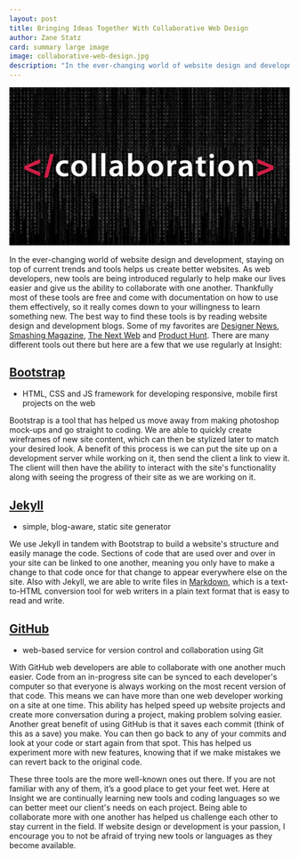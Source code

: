 ```yaml
---
layout: post
title: Bringing Ideas Together With Collaborative Web Design
author: Zane Statz
card: summary large image
image: collaborative-web-design.jpg
description: "In the ever-changing world of website design and development, staying on top of current trends and tools helps us create better websites."
---
```


![Collaborative Web Design](/img/collaborative-web-design.jpg)

In the ever-changing world of website design and development, staying on top of current trends and tools helps us create better websites. As web developers, new tools are being introduced regularly to help make our lives easier and give us the ability to collaborate with one another. Thankfully most of these tools are free and come with documentation on how to use them effectively, so it really comes down to your willingness to learn something new. The best way to find these tools is by reading website design and development blogs. Some of my favorites are [Designer News](https://www.designernews.co), [Smashing Magazine](http://www.smashingmagazine.com), [The Next Web](http://thenextweb.com) and [Product Hunt](http://www.producthunt.com). There are many different tools out there but here are a few that we use regularly at Insight:

## [Bootstrap](http://getbootstrap.com)
 - HTML, CSS and JS framework for developing responsive, mobile first projects on the web

Bootstrap is a tool that has helped us move away from making photoshop mock-ups and go straight to coding. We are able to quickly create wireframes of new site content, which can then be stylized later to match your desired look. A benefit of this process is we can put the site up on a development server while working on it, then send the client a link to view it. The client will then have the ability to interact with the site's functionality along with seeing the progress of their site as we are working on it.

## [Jekyll](http://jekyllrb.com)
 - simple, blog-aware, static site generator

We use Jekyll in tandem with Bootstrap to build a website's structure and easily manage the code. Sections of code that are used over and over in your site can be linked to one another, meaning you only have to make a change to that code once for that change to appear everywhere else on the site. Also with Jekyll, we are able to write files in [Markdown](http://daringfireball.net/projects/markdown/), which is a text-to-HTML conversion tool for web writers in a plain text format that is easy to read and write.

## [GitHub](https://github.com)
 - web-based service for version control and collaboration using Git

 With GitHub web developers are able to collaborate with one another much easier. Code from an in-progress site can be synced to each developer's computer so that everyone is always working on the most recent version of that code. This means we can have more than one web developer working on a site at one time. This ability has helped speed up website projects and create more conversation during a project, making problem solving easier.  Another great benefit of using GitHub is that it saves each commit (think of this as a save) you make. You can then go back to any of your commits and look at your code or start again from that spot. This has helped us experiment more with new features, knowing that if we make mistakes we can revert back to the original code.

These three tools are the more well-known ones out there. If you are not familiar with any of them, it’s a good place to get your feet wet. Here at Insight we are continually learning new tools and coding languages so we can better meet our client's needs on each project. Being able to collaborate more with one another has helped us challenge each other to stay current in the field. If website design or development is your passion, I encourage you to not be afraid of trying new tools or languages as they become available.
